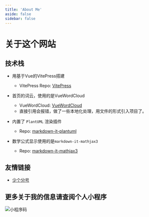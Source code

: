 ```yaml
---
title: 'About Me'
aside: false
sidebar: false
---
```


# 关于这个网站

## 技术栈

- 用基于Vue的VitePress搭建
  - VitePress Repo: [VitePress](https://vitepress.dev/)

- 首页的词云，使用的是VueWordCloud
  - VueWordCloud: [VueWordCloud](https://github.com/SeregPie/VueWordCloud)
  - 直接引用会报错，做了一些本地化处理，用文件的形式引入项目了。

- 内置了 `PlantUML` 渲染插件
  - Repo: [markdown-it-plantuml](https://github.com/gmunguia/markdown-it-plantuml)

- 数学公式显示使用的是`markdown-it-mathjax3`
  - Repo: [markdown-it-mathjax3](https://github.com/tani/markdown-it-mathjax3)

## 友情链接

- [少个分号](https://shaogefenhao.com/)

## 更多关于我的信息请查阅个人小程序

![小程序码](/icons/minip-qrcode.jpg)
